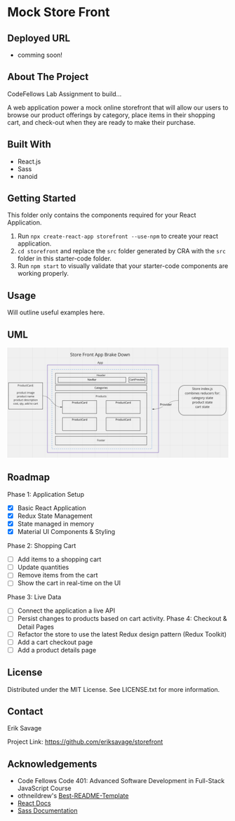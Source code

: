 # Mock Store Front

## Deployed URL
- comming soon!


## About The Project
CodeFellows Lab Assignment to build...

A web application power a mock online storefront that will allow our users to browse our product offerings by category, place items in their shopping cart, and check-out when they are ready to make their purchase.


## Built With
 - React.js
 - Sass
 - nanoid

## Getting Started

This folder only contains the components required for your React Application.

1. Run `npx create-react-app storefront --use-npm` to create your react application.
1. `cd storefront` and replace the `src` folder generated by CRA with the `src` folder in this starter-code folder.
1. Run `npm start` to visually validate that your starter-code components are working properly.

## Usage

Will outline useful examples here.

## UML

![storefront UML](./storefront-uml.png)


## Roadmap

Phase 1: Application Setup
- [X] Basic React Application
- [X] Redux State Management
- [X] State managed in memory
- [X] Material UI Components & Styling

Phase 2: Shopping Cart
- [ ] Add items to a shopping cart
- [ ] Update quantities
- [ ] Remove items from the cart
- [ ] Show the cart in real-time on the UI

Phase 3: Live Data
- [ ] Connect the application a live API
- [ ] Persist changes to products based on cart activity.
Phase 4: Checkout & Detail Pages
- [ ] Refactor the store to use the latest Redux design pattern (Redux Toolkit)
- [ ] Add a cart checkout page
- [ ] Add a product details page

## License
Distributed under the MIT License. See LICENSE.txt for more information.

## Contact
Erik Savage

Project Link: https://github.com/eriksavage/storefront

## Acknowledgements

- Code Fellows Code 401: Advanced Software Development in Full-Stack JavaScript Course
- othneildrew's [Best-README-Template](https://github.com/othneildrew/Best-README-Template)
- [React Docs](https://reactjs.org/docs/getting-started.html)
- [Sass Documentation](https://sass-lang.com/documentation)